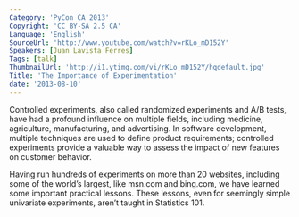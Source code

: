```yaml
---
Category: 'PyCon CA 2013'
Copyright: 'CC BY-SA 2.5 CA'
Language: 'English'
SourceUrl: 'http://www.youtube.com/watch?v=rKLo_mD152Y'
Speakers: [Juan Lavista Ferres]
Tags: [talk]
ThumbnailUrl: 'http://i1.ytimg.com/vi/rKLo_mD152Y/hqdefault.jpg'
Title: 'The Importance of Experimentation'
date: '2013-08-10'
---
```

Controlled experiments, also called randomized experiments and A/B tests, have had a profound influence on multiple fields, including medicine, agriculture, manufacturing, and advertising. In software development, multiple techniques are used to define product requirements; controlled experiments provide a valuable way to assess the impact of new features on customer behavior.

Having run hundreds of experiments on more than 20 websites, including some of the world’s largest, like msn.com and bing.com, we have learned some important practical lessons. These lessons, even for seemingly simple univariate experiments, aren’t taught in Statistics 101.
